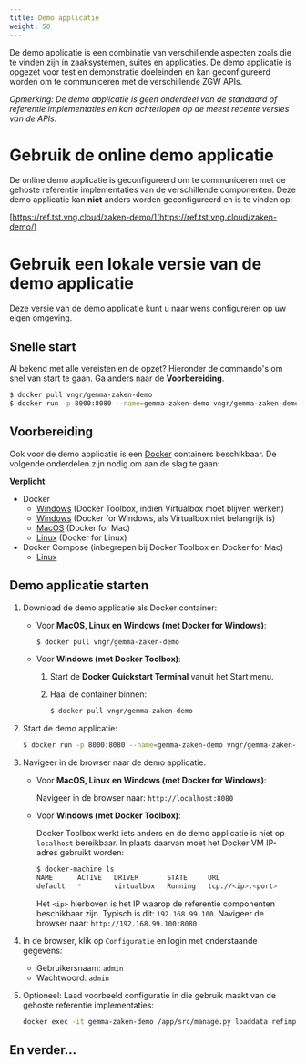 ```yaml
---
title: Demo applicatie
weight: 50
---
```


De demo applicatie is een combinatie van verschillende aspecten zoals die te 
vinden zijn in zaaksystemen, suites en applicaties. De demo applicatie is 
opgezet voor test en demonstratie doeleinden en kan geconfigureerd worden om te 
communiceren met de verschillende ZGW APIs.

_Opmerking: De demo applicatie is geen onderdeel van de standaard of referentie
implementaties en kan achterlopen op de meest recente versies van de APIs._

# Gebruik de online demo applicatie

De online demo applicatie is geconfigureerd om te communiceren met de gehoste
referentie implementaties van de verschillende componenten. Deze demo
applicatie kan **niet** anders worden geconfigureerd en is te vinden op:

[https://ref.tst.vng.cloud/zaken-demo/](https://ref.tst.vng.cloud/zaken-demo/)


# Gebruik een lokale versie van de demo applicatie

Deze versie van de demo applicatie kunt u naar wens configureren op uw eigen
omgeving.

## Snelle start

Al bekend met alle vereisten en de opzet? Hieronder de commando's om snel van
start te gaan. Ga anders naar de **Voorbereiding**.

```bash
$ docker pull vngr/gemma-zaken-demo
$ docker run -p 8000:8080 --name=gemma-zaken-demo vngr/gemma-zaken-demo
```

## Voorbereiding

Ook voor de demo applicatie is een [Docker][docker] containers beschikbaar. De 
volgende onderdelen zijn nodig om aan de slag te gaan:

**Verplicht**

* Docker
  * [Windows][docker-win-legacy] (Docker Toolbox, indien Virtualbox moet
    blijven werken)
  * [Windows][docker-win] (Docker for Windows, als Virtualbox niet belangrijk
    is)
  * [MacOS][docker-mac] (Docker for Mac)
  * [Linux][docker-linux] (Docker for Linux)
* Docker Compose (inbegrepen bij Docker Toolbox en Docker for Mac)
  * [Linux][docker-compose-linux]

[docker]: https://docs.docker.com/
[docker-win-legacy]: https://docs.docker.com/toolbox/toolbox_install_windows/
[docker-win]: https://docs.docker.com/docker-for-windows/
[docker-mac]: https://docs.docker.com/docker-for-mac/install/
[docker-linux]: https://docs.docker.com/docker-for-mac/install/
[docker-compose-linux]: https://docs.docker.com/compose/install/

## Demo applicatie starten

1. Download de demo applicatie als Docker container:

   * Voor **MacOS, Linux en Windows (met Docker for Windows)**:

     ```bash
     $ docker pull vngr/gemma-zaken-demo
     ```

   * Voor **Windows (met Docker Toolbox)**:

     1. Start de **Docker Quickstart Terminal** vanuit het Start menu.
     2. Haal de container binnen:

        ```bash
        $ docker pull vngr/gemma-zaken-demo
        ```

2. Start de demo applicatie:

   ```bash
   $ docker run -p 8000:8080 --name=gemma-zaken-demo vngr/gemma-zaken-demo
   ```

3. Navigeer in de browser naar de demo applicatie.

   * Voor **MacOS, Linux en Windows (met Docker for Windows)**:

     Navigeer in de browser naar: `http://localhost:8080`

   * Voor **Windows (met Docker Toolbox)**:

     Docker Toolbox werkt iets anders en de demo applicatie is niet op
     `localhost` bereikbaar. In plaats daarvan moet het Docker VM IP-adres
     gebruikt worden:

     ```bash
     $ docker-machine ls
     NAME      ACTIVE   DRIVER       STATE     URL
     default   *        virtualbox   Running   tcp://<ip>:<port>
     ```

     Het `<ip>` hierboven is het IP waarop de referentie componenten
     beschikbaar zijn. Typisch is dit: `192.168.99.100`. Navigeer de browser
     naar: `http://192.168.99.100:8080`

4. In de browser, klik op `Configuratie` en login met onderstaande gegevens:

   * Gebruikersnaam: `admin`
   * Wachtwoord: `admin`

5. Optioneel: Laad voorbeeld configuratie in die gebruik maakt van de gehoste
   referentie implementaties:

   ```bash
   docker exec -it gemma-zaken-demo /app/src/manage.py loaddata refimpl-conf.json
   ```

## En verder...

